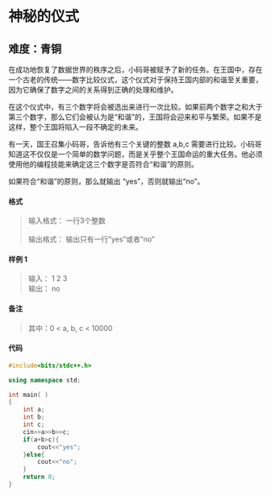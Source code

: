 # 神秘的仪式
## 难度：青铜

在成功地恢复了数据世界的秩序之后，小码哥被赋予了新的任务。在王国中，存在一个古老的传统——数字比较仪式，这个仪式对于保持王国内部的和谐至关重要，因为它确保了数字之间的关系得到正确的处理和维护。

在这个仪式中，有三个数字将会被选出来进行一次比较。如果前两个数字之和大于第三个数字，那么它们会被认为是“和谐”的，王国将会迎来和平与繁荣。如果不是这样，整个王国将陷入一段不确定的未来。

有一天，国王召集小码哥，告诉他有三个关键的整数 
a,b,c 需要进行比较。小码哥知道这不仅仅是一个简单的数学问题，而是关乎整个王国命运的重大任务。他必须使用他的编程技能来确定这三个数字是否符合“和谐”的原则。

如果符合“和谐”的原则，那么就输出 “yes”，否则就输出“no”。
#### 格式
>输入格式：
一行3个整数<br>
<br>输出格式：
输出只有一行”yes”或者”no”

#### 样例 1
>输入：
1 2 3
<br>输出：
no

#### 备注
>其中：0 < a, b, c < 10000
#### 代码
```C++
#include<bits/stdc++.h> 

using namespace std;

int main( )
{
    int a;
    int b;
    int c;
    cin>>a>>b>>c;
    if(a+b>c){
        cout<<"yes";
    }else{
        cout<<"no";
    }
    return 0;
}
```